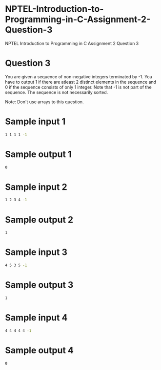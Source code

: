 # NPTEL-Introduction-to-Programming-in-C-Assignment-2-Question-3
NPTEL Introduction to Programming in C Assignment 2 Question 3

# Question 3
You are given a sequence of non-negative integers terminated by -1. You have to output 1 if there are atleast 2 distinct elements in the sequence and 0 if the sequence consists of only 1 integer. Note that -1 is not part of the sequence. The sequence is not necessarily sorted. 

Note: Don't use arrays to this question. 

# Sample input 1
```sh
1 1 1 1 -1
```

# Sample output 1
```sh
0
```

# Sample input 2
```sh
1 2 3 4 -1
```

# Sample output 2
```sh
1
```

# Sample input 3
```sh
4 5 3 5 -1
```

# Sample output 3
```sh
1
```

# Sample input 4
```sh
4 4 4 4 4 -1
```

# Sample output 4
```sh
0
```
